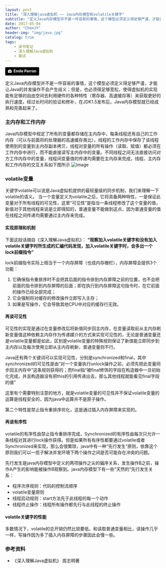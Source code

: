 ```yaml
---
layout: post
title: "深入理解java虚拟机 —— Java内存模型和volatile关键字"
subtitle: "定义Java内存模型并不是一件容易的事情，这个模型必须定义得足够严谨，才能让Java的并发操作不会产生歧义；但是，也必须得足够宽松，使得虚拟机的实现能有足够的自由空间去利用硬件的各种特性（寄存器、高速缓存等）来获取更好的执行速度。经过长时间的验证和修补，在JDK1.5发布后，Java内存模型就已经成熟和完善起来了。"
date: 2017-05-04
author: "ChenJY"
header-img: "img/java.jpg"
catalog: true
tags: 
    - 读书笔记
    - 深入理解Java虚拟机
    - 面试
---
```


<a style="background-color:black;color:white;text-decoration:none;padding:4px 6px;font-family:-apple-system, BlinkMacSystemFont, &quot;San Francisco&quot;, &quot;Helvetica Neue&quot;, Helvetica, Ubuntu, Roboto, Noto, &quot;Segoe UI&quot;, Arial, sans-serif;font-size:12px;font-weight:bold;line-height:1.2;display:inline-block;border-radius:3px;" href="https://unsplash.com/@emilep?utm_medium=referral&amp;utm_campaign=photographer-credit&amp;utm_content=creditBadge" target="_blank" rel="noopener noreferrer" title="Download free do whatever you want high-resolution photos from Émile Perron"><span style="display:inline-block;padding:2px 3px;"><svg xmlns="http://www.w3.org/2000/svg" style="height:12px;width:auto;position:relative;vertical-align:middle;top:-1px;fill:white;" viewBox="0 0 32 32"><title></title><path d="M20.8 18.1c0 2.7-2.2 4.8-4.8 4.8s-4.8-2.1-4.8-4.8c0-2.7 2.2-4.8 4.8-4.8 2.7.1 4.8 2.2 4.8 4.8zm11.2-7.4v14.9c0 2.3-1.9 4.3-4.3 4.3h-23.4c-2.4 0-4.3-1.9-4.3-4.3v-15c0-2.3 1.9-4.3 4.3-4.3h3.7l.8-2.3c.4-1.1 1.7-2 2.9-2h8.6c1.2 0 2.5.9 2.9 2l.8 2.4h3.7c2.4 0 4.3 1.9 4.3 4.3zm-8.6 7.5c0-4.1-3.3-7.5-7.5-7.5-4.1 0-7.5 3.4-7.5 7.5s3.3 7.5 7.5 7.5c4.2-.1 7.5-3.4 7.5-7.5z"></path></svg></span><span style="display:inline-block;padding:2px 3px;">Émile Perron</span></a>

定义Java内存模型并不是一件容易的事情，这个模型必须定义得足够严谨，才能让Java的并发操作不会产生歧义；但是，也必须得足够宽松，使得虚拟机的实现能有足够的自由空间去利用硬件的各种特性（寄存器、高速缓存等）来获取更好的执行速度。经过长时间的验证和修补，在JDK1.5发布后，Java内存模型就已经成熟和完善起来了。

### 主内存和工作内存
Java内存模型中规定了所有的变量都存储在主内存中，每条线程还有自己的工作内存（可以与前面将的处理器的高速缓存类比），线程的工作内存中保存了该线程使用到的变量到主内存副本拷贝，线程对变量的所有操作（读取、赋值）都必须在工作内存中进行，而不能直接读写主内存中的变量。不同线程之间无法直接访问对方工作内存中的变量，线程间变量值的传递均需要在主内存来完成，线程、主内存和工作内存的交互关系如下图所示
![image](http://images.cnitblog.com/i/475287/201403/091134177063947.jpg)

### volatile变量
关键字volatile可以说是Java虚拟机提供的最轻量级的同步机制，我们来理解一下volatile的语义。
当一个变量定义为volatile之后，它将具备两种特性，一是保证此变量对于所有线程的可见性，这里“可见性”是指当一条线程修改了这个变量的值，新值对于其他线程来说是立即得知的，普通变量不能做到这点，因为普通变量的值在线程之间传递均需要通过主内存来完成。

#### 实现原理和机制
下面这段话摘自《深入理解Java虚拟机》：
<b>“观察加入volatile关键字和没有加入volatile关键字时所生成的汇编代码发现，加入volatile关键字时，会多出一个lock前缀指令”</b>

lock前缀指令实际上相当于一个内存屏障（也成内存栅栏），内存屏障会提供3个功能：
1. 它确保指令重排序时不会把其后面的指令排到内存屏障之前的位置，也不会把前面的指令排到内存屏障的后面；即在执行到内存屏障这句指令时，在它前面的操作已经全部完成；
2. 它会强制将对缓存的修改操作立即写入主存；
3. 如果是写操作，它会导致其他CPU中对应的缓存行无效。

#### 再谈可见性
可见性的实现是通过在变量修改后将新值同步回主内存，在变量读取前从主内存刷新变量值这种依赖主内存作为传递媒介的方式来实现可见性的，无论是普通变量还是volatile变量都是如此，区别是volatile变量的特殊规则保证了新值能立即同步到主内存以及每次使用立即从主内存刷新，普通变量则不行。

Java还有两个关键词可以实现可见性，分别是synchronized和final，其中synchronized的可见性是由“对一个变量执行unlock操作之前，必须先把此变量同步回主内存中”这条规则获得的；而final指“被final修饰的字段在构造器中一旦初始化完成，并且构造器没有把this的引用传递出去，那么其他线程就能看见final字段的值”

这里有个需要特别注意的地方，就是volatile变量的可见性并不保证volatile变量的运算是线程安全的，因为java中运算并不是原子操作。

第二个特性是禁止指令重排序优化，这是通过插入内存屏障来实现的。

#### 再谈有序性
volatile的有序性由禁止指令重排序完成，Synchronized的有序性由每次只允许一条线程对其进行lock操作获得。但是如果所有有序性都要通过volatile或者Synchronized来实现，那么会很繁琐，java中有一种“先行发生”原则，依靠这个原则我们可以一揽子解决并发环境下两个操作之间是否可能存在冲突的问题。

先行发生是java内存模型中定义的两项操作之尖的偏序关系，发生操作B之前，操作A产生的影响能被操作B观察到。java内存模型下有一些“天然的”先行发生关系：
* 程序次序规则：代码的控制流顺序
* volatile变量原则
* 线程启动规则：start方法先于此线程的每一个动作
* 线程终止操作：线程所有操作都先行与此线程的终止操作

#### volatile关键字的性能
多数情况下，volatile的总开销仍然比锁要低。和读取普通变量相比，读操作几乎一样，写操作因为多了插入内存屏障的步骤因此会慢一些。

### 参考资料
* 《深入理解Java虚拟机》 周志明著